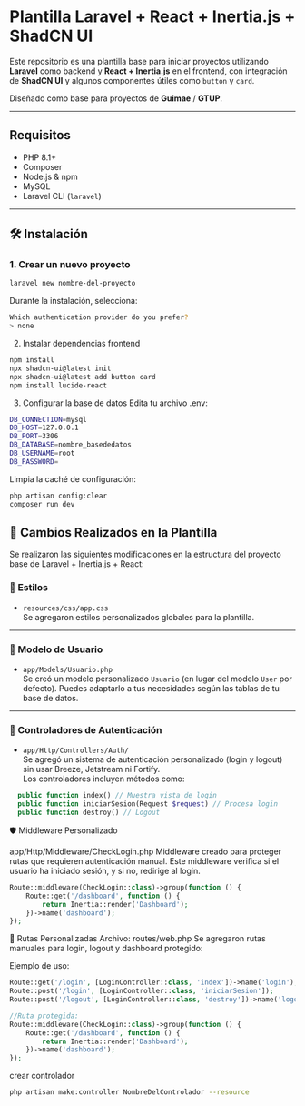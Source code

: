 # Plantilla Laravel + React + Inertia.js + ShadCN UI

Este repositorio es una plantilla base para iniciar proyectos utilizando **Laravel** como backend y **React + Inertia.js** en el frontend, con integración de **ShadCN UI** y algunos componentes útiles como `button` y `card`. 

Diseñado como base para proyectos de **Guimae** / **GTUP**.

---

## Requisitos

- PHP 8.1+
- Composer
- Node.js & npm
- MySQL
- Laravel CLI (`laravel`)

---

## 🛠️ Instalación

### 1. Crear un nuevo proyecto

```bash
laravel new nombre-del-proyecto
```

Durante la instalación, selecciona:
```bash
Which authentication provider do you prefer?
> none
```

2. Instalar dependencias frontend
```bash
npm install
npx shadcn-ui@latest init
npx shadcn-ui@latest add button card
npm install lucide-react
```

3. Configurar la base de datos
Edita tu archivo .env:
```bash
DB_CONNECTION=mysql
DB_HOST=127.0.0.1
DB_PORT=3306
DB_DATABASE=nombre_basededatos
DB_USERNAME=root
DB_PASSWORD=
```

Limpia la caché de configuración:
```bash
php artisan config:clear
composer run dev
```




## 📁 Cambios Realizados en la Plantilla

Se realizaron las siguientes modificaciones en la estructura del proyecto base de Laravel + Inertia.js + React:

### 📄 Estilos

- `resources/css/app.css`  
  Se agregaron estilos personalizados globales para la plantilla.

---

### 👤 Modelo de Usuario

- `app/Models/Usuario.php`  
  Se creó un modelo personalizado `Usuario` (en lugar del modelo `User` por defecto). Puedes adaptarlo a tus necesidades según las tablas de tu base de datos.

---

### 🔐 Controladores de Autenticación

- `app/Http/Controllers/Auth/`  
  Se agregó un sistema de autenticación personalizado (login y logout) sin usar Breeze, Jetstream ni Fortify.  
  Los controladores incluyen métodos como:
  
```php
  public function index() // Muestra vista de login
  public function iniciarSesion(Request $request) // Procesa login
  public function destroy() // Logout
```


🛡️ Middleware Personalizado

app/Http/Middleware/CheckLogin.php
Middleware creado para proteger rutas que requieren autenticación manual.
Este middleware verifica si el usuario ha iniciado sesión, y si no, redirige al login.

```php
Route::middleware(CheckLogin::class)->group(function () {
    Route::get('/dashboard', function () {
        return Inertia::render('Dashboard');
    })->name('dashboard');
});
```

🧭 Rutas Personalizadas
Archivo: routes/web.php
Se agregaron rutas manuales para login, logout y dashboard protegido:

Ejemplo de uso:
```php
Route::get('/login', [LoginController::class, 'index'])->name('login');
Route::post('/login', [LoginController::class, 'iniciarSesion']);
Route::post('/logout', [LoginController::class, 'destroy'])->name('logout');

//Ruta protegida:
Route::middleware(CheckLogin::class)->group(function () {
    Route::get('/dashboard', function () {
        return Inertia::render('Dashboard');
    })->name('dashboard');
});
```


crear controlador
```bash
php artisan make:controller NombreDelControlador --resource
```

